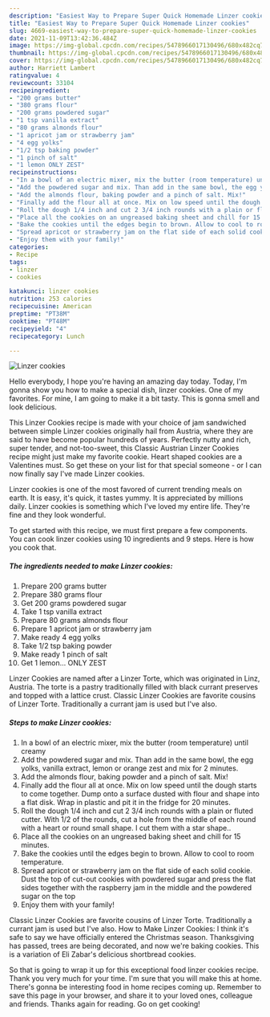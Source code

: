 ```yaml
---
description: "Easiest Way to Prepare Super Quick Homemade Linzer cookies"
title: "Easiest Way to Prepare Super Quick Homemade Linzer cookies"
slug: 4669-easiest-way-to-prepare-super-quick-homemade-linzer-cookies
date: 2021-11-09T13:42:36.484Z
image: https://img-global.cpcdn.com/recipes/5478966017130496/680x482cq70/linzer-cookies-recipe-main-photo.jpg
thumbnail: https://img-global.cpcdn.com/recipes/5478966017130496/680x482cq70/linzer-cookies-recipe-main-photo.jpg
cover: https://img-global.cpcdn.com/recipes/5478966017130496/680x482cq70/linzer-cookies-recipe-main-photo.jpg
author: Harriett Lambert
ratingvalue: 4
reviewcount: 33104
recipeingredient:
- "200 grams butter"
- "380 grams flour"
- "200 grams powdered sugar"
- "1 tsp vanilla extract"
- "80 grams almonds flour"
- "1 apricot jam or strawberry jam"
- "4 egg yolks"
- "1/2 tsp baking powder"
- "1 pinch of salt"
- "1 lemon ONLY ZEST"
recipeinstructions:
- "In a bowl of an electric mixer, mix the butter (room temperature) until creamy"
- "Add the powdered sugar and mix. Than add in the same bowl, the egg yolks, vanilla extract, lemon or orange zest and mix for 2 minutes."
- "Add the almonds flour, baking powder and a pinch of salt. Mix!"
- "Finally add the flour all at once. Mix on low speed until the dough starts to come together. Dump onto a surface dusted with flour and shape into a flat  disk. Wrap in plastic and pit it in the fridge for 20 minutes."
- "Roll the dough 1/4 inch and cut 2 3/4 inch rounds with a plain or fluted cutter. With 1/2 of the rounds, cut a hole from the middle of each round with a heart or round small shape. I cut them with a star shape.."
- "Place all the cookies on an ungreased baking sheet and chill for 15 minutes."
- "Bake the cookies until the edges begin to brown. Allow to cool to room temperature."
- "Spread apricot or strawberry jam on the flat side of each solid cookie. Dust the top of cut-out cookies with powdered sugar and press the flat sides together with the raspberry jam in the middle and the powdered sugar on the top"
- "Enjoy them with your family!"
categories:
- Recipe
tags:
- linzer
- cookies

katakunci: linzer cookies 
nutrition: 253 calories
recipecuisine: American
preptime: "PT38M"
cooktime: "PT48M"
recipeyield: "4"
recipecategory: Lunch

---
```



![Linzer cookies](https://img-global.cpcdn.com/recipes/5478966017130496/680x482cq70/linzer-cookies-recipe-main-photo.jpg)

Hello everybody, I hope you're having an amazing day today. Today, I'm gonna show you how to make a special dish, linzer cookies. One of my favorites. For mine, I am going to make it a bit tasty. This is gonna smell and look delicious.

This Linzer Cookies recipe is made with your choice of jam sandwiched between simple Linzer cookies originally hail from Austria, where they are said to have become popular hundreds of years. Perfectly nutty and rich, super tender, and not-too-sweet, this Classic Austrian Linzer Cookies recipe might just make my favorite cookie. Heart shaped cookies are a Valentines must. So get these on your list for that special someone - or I can now finally say I&#39;ve made Linzer cookies.

Linzer cookies is one of the most favored of current trending meals on earth. It is easy, it's quick, it tastes yummy. It is appreciated by millions daily. Linzer cookies is something which I've loved my entire life. They're fine and they look wonderful.


To get started with this recipe, we must first prepare a few components. You can cook linzer cookies using 10 ingredients and 9 steps. Here is how you cook that.

<!--inarticleads1-->

##### The ingredients needed to make Linzer cookies:

1. Prepare 200 grams butter
1. Prepare 380 grams flour
1. Get 200 grams powdered sugar
1. Take 1 tsp vanilla extract
1. Prepare 80 grams almonds flour
1. Prepare 1 apricot jam or strawberry jam
1. Make ready 4 egg yolks
1. Take 1/2 tsp baking powder
1. Make ready 1 pinch of salt
1. Get 1 lemon... ONLY ZEST


Linzer Cookies are named after a Linzer Torte, which was originated in Linz, Austria. The torte is a pastry traditionally filled with black currant preserves and topped with a lattice crust. Classic Linzer Cookies are favorite cousins of Linzer Torte. Traditionally a currant jam is used but I&#39;ve also. 

<!--inarticleads2-->

##### Steps to make Linzer cookies:

1. In a bowl of an electric mixer, mix the butter (room temperature) until creamy
1. Add the powdered sugar and mix. Than add in the same bowl, the egg yolks, vanilla extract, lemon or orange zest and mix for 2 minutes.
1. Add the almonds flour, baking powder and a pinch of salt. Mix!
1. Finally add the flour all at once. Mix on low speed until the dough starts to come together. Dump onto a surface dusted with flour and shape into a flat  disk. Wrap in plastic and pit it in the fridge for 20 minutes.
1. Roll the dough 1/4 inch and cut 2 3/4 inch rounds with a plain or fluted cutter. With 1/2 of the rounds, cut a hole from the middle of each round with a heart or round small shape. I cut them with a star shape..
1. Place all the cookies on an ungreased baking sheet and chill for 15 minutes.
1. Bake the cookies until the edges begin to brown. Allow to cool to room temperature.
1. Spread apricot or strawberry jam on the flat side of each solid cookie. Dust the top of cut-out cookies with powdered sugar and press the flat sides together with the raspberry jam in the middle and the powdered sugar on the top
1. Enjoy them with your family!


Classic Linzer Cookies are favorite cousins of Linzer Torte. Traditionally a currant jam is used but I&#39;ve also. How to Make Linzer Cookies: I think it&#39;s safe to say we have officially entered the Christmas season. Thanksgiving has passed, trees are being decorated, and now we&#39;re baking cookies. This is a variation of Eli Zabar&#39;s delicious shortbread cookies. 

So that is going to wrap it up for this exceptional food linzer cookies recipe. Thank you very much for your time. I'm sure that you will make this at home. There's gonna be interesting food in home recipes coming up. Remember to save this page in your browser, and share it to your loved ones, colleague and friends. Thanks again for reading. Go on get cooking!
